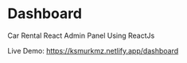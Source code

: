# Dashboard
Car Rental React Admin Panel Using ReactJs


Live Demo: https://ksmurkmz.netlify.app/dashboard
